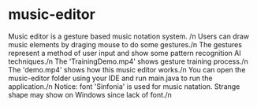 # music-editor
Music editor is a gesture based music notation system. /n
Users can draw music elements by draging mouse to do some gestures./n
The gestures represent a method of user input and show some pattern recognition AI techniques./n
The 'TrainingDemo.mp4' shows gesture training process./n
The 'demo.mp4' shows how this music editor works./n
You can open the music-editor folder using your IDE and run main.java to run the application./n
Notice: font 'Sinfonia' is used for music natation. Strange shape may show on Windows since lack of font./n

